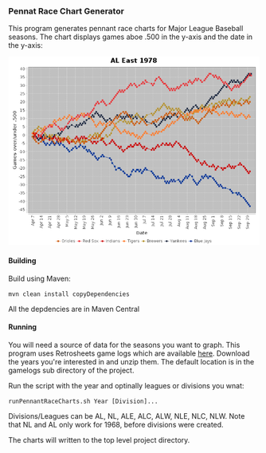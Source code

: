 ### Pennat Race Chart Generator
This program generates pennant race charts for Major League Baseball seasons.
The chart displays games aboe .500 in the y-axis and the date in the
y-axis:

![AL East 1978](images/al_east_1978.png)

#### Building
Build using Maven:

```
mvn clean install copyDependencies
```

All the depdencies are in Maven Central

#### Running
You will need a source of data for the seasons you want to graph. 
This program uses Retrosheets game logs which are available 
[here](https://www.retrosheet.org/gamelogs/index.html).  Download
the years you're interested in and unzip them.  The default location
is in the gamelogs sub directory of the project.  

Run the script with the year and optinally leagues or divisions you wnat:

```
runPennantRaceCharts.sh Year [Division]...
```

Divisions/Leagues can be AL, NL, ALE, ALC, ALW, NLE, NLC, NLW.  Note
that NL and AL only work for 1968, before divisions were created.

The charts will written to the top level project directory.
